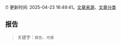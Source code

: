 :alarm_clock: 更新时间: 2025-04-23 16:49:41。[文章来源](/README.md)、[文章分类](/TAGS.md)

## 报告


> 关键字：`报告`、`月报`



